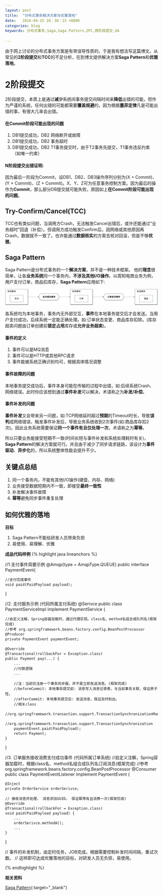```yaml
---
layout: post
title:  "分布式事务解决方案与优雅落地"
date:   2016-04-25 20：30：23 +0800
categories: blog
keywords: 分布式事务,Saga,Saga Pattern,2PC,两阶段提交,XA

---
```

<!--
[分布式事务Keynote分享](https://raw.githubusercontent.com/028820/028820.github.io/master/files/Transaction.key){:target="_blank"} 2018年8月更新-->

由于网上讨论的分布式事务方案是有带误导性质的，于是我有想法写这篇博文。从常见的**2阶段提交**和**TCC**的不足分析，在到博文提供解决方案**Saga Pattern**和**优雅落地**。

<H1><B>2阶段提交</B></H1>

2阶段提交，本质上是通过**减少**系统间事务提交间隔时间来**降低**出错的可能，但作为严谨的系统，任何出错的可能都需要**覆盖规避**的，因为根据**墨菲定律**凡是可能出错的事，有很大几率会出错。

<H4><B>在Commit阶段可能出现的问题</B></H4>

1. DB1提交成功，DB2 网络断开或故障
2. DB1提交成功，DB2 事务超时
3. DB1提交成功，DB2 T1事务提交时，由于T2事务先提交，T1事务违反约束（如唯一约束）


<H4><B>N阶段提交出错证明:</B></H4>

因为最后一阶段为Commit，设DB1、DB2、DB3操作序列分别为(X + Commit)、(Y + Commit)、(Z + Commit)。X、Y、Z可为任意事务控制方案。因为最后的操作为**Commit**，那么部分DB提交就可能失败，原因如上**在Commit阶段可能出现的问题**。


<H2><B>Try-Confirm/Cancel(TCC)</B></H2>

TCC也有类似问题，当调用方Crash，无法触发Cancel出错后，或许还能通过“业务超时”回退（补偿）。但调用方成功触发Confirm后，因网络或其他原因再Crash，数据就不一致了。也许能通过**数据核实**的方案去核对回滚，但是不够**优雅**。


<H2><B>Saga Pattern</B></H2>

Saga Pattern是分布式事务的一个**解决方案**，并不是一种技术框架。
他的**理念**很简单，让各**业务系统**同一个事务内，**不涉及其他I/O操作**。以周知电商业务为例，用户支付订单，商品扣库存，**Saga Pattern**应用如下:

![](/img/transacation/saga.svg)

各系统均为本地事务，事务内无外部交互，**事件**在本地事务提交后才会发送。当用户支付成功，后续系统一定能正确处理。如:订单状态变更、商品库存扣除。(库存超卖问题由订单创建前**锁定占用**库存或**允许业务超卖**)。

<H4><B>事件的定义</B></H4>

1. 事件可以是MQ消息
2. 事件可以是HTTP或其他RPC请求
3. 事件能被系统正确识别均可，根据具体情况调整

<H4><B>事件故障的问题</B></H4>

本地事务提交成功后，事件本身可能在传输的过程中出错，如:后续系统Crash、网络错误。此时你应该想到通过**事件补发**可以解决，术语称之为**补发/补偿**。

<H4><B>事件补发的问题</B></H4>

**事件补发**又会带来另一问题，如:TCP网络延时超过**预期**的Timeout时长，导致**误判**成网络错误，触发事件补发后，导致业务系统收到2次事件(如:商品库存扣2次)。因此业务系统需要保证**同一个事件有且仅处理一次**，术语称之为**幂等**。

所以只要业务能接受短期不一致(时间长短与事件补发和系统处理耗时有关)，**Saga Pattern**的解决方案就可行。并且由于减少了同步请求链路，该设计为**事件驱动**、**异步化**的，所以系统整体性能会提升不少。

<H2><B>关键点总结</B></H2>

1. 同一个事务内，不能有其他I/O操作(硬盘、内存、网络)
2. 业务接受数据短期内不一致，即接受**最终一致性**
3. 补发解决事件故障
4. **幂等**避免同步事件重复处理


<H2><B>如何优雅的落地</B></H2>

**目标**

1. Saga Pattern不能给研发人员带来负担
2. 易使用、易理解、优雅

**成品代码样例**
{% highlight java lineanchors %}

//1.支付事件简要示例
@Amqp(type = AmqpType.QUEUE)
public interface PaymentEvent{

    //支付完成事件
    void paid(PaidPayload payload);
    
}


//2. 支付服务示例 (代码所属支付系统)
@Serivce
public class PaymentServiceImpl implement PaymentService {
    
    //自定义注解，Spring容器加载时，通过代理实现。class名、method名组合成队列名(框架完成)
    //参考 org.springframework.beans.factory.config.BeanPostProcessor
    @Producer
    private PaymentEvent paymentEvent;
   
    @Override
    @Transactional(rollbackFor = Exception.class)
    public Payment pay(...) {
        ...
        //付款逻辑
        ...
        
        //注：当前仅注册一个事务同步器，并不是立即发送消息。(框架完成)
        //beformCommit: 本地事务提交前: 消息写入消息记录表，与当前事务关联，保证原子性。
        //afterCommit: 本地事务提交后: 发送消息，保证及时到达。
        //相关class
        //org.springframework.transaction.support.TransactionSynchronizationManager
        //org.springframework.transaction.support.TransactionSynchronization
        paymentEvent.paid(PaidPayload);
        return Payment;
    }
}

//3. 订单服务接收消费支付成功事件 (代码所属订单系统)
//自定义注解，Spring容器加载时，根据class名、method名组合成队列名订阅消息(框架完成)
//参考 org.springframework.beans.factory.config.BeanPostProcessor
@Consumer
public class PaymentEventListener implement PaymentEvent {
	
    @Inject
    private OrderService orderSerivce;

    // 接收消息并处理， 消息添加UUID， 保证幂等有且消费一次(框架完成)
    @Override
    @Transactional(rollbackFor = Exception.class)
    void paid(PaidPayload payload) {
        ...
        orderSerivce.methodA(); 
        ...
    }
}

// 事件的补发机制，由定时任务，JOB完成。根据需要控制补发时间间隔，重试次数。
// 这样即可达成优雅落地的目标，对研发人员无负担，易使用。

{% endhighlight %}

**相关资料**

[Saga Pattern](https://microservices.io/patterns/data/saga.html){:target="_blank"}

